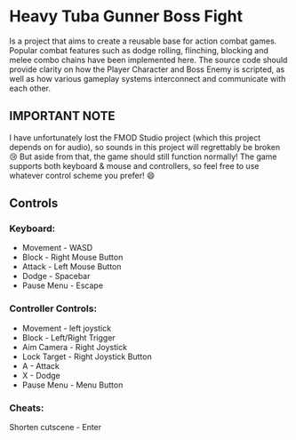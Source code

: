 # Heavy Tuba Gunner Boss Fight
Is a project that aims to create a reusable base for action combat games. Popular combat features such as dodge rolling, flinching, blocking and melee combo chains have been implemented here. The source code should provide clarity on how the Player Character and Boss Enemy is scripted, as well as how various gameplay systems interconnect and communicate with each other.

## IMPORTANT NOTE
I have unfortunately lost the FMOD Studio project (which this project depends on for audio), so sounds in this project will regrettably be broken 😢
But aside from that, the game should still function normally! The game supports both keyboard & mouse and controllers, so feel free to use whatever control scheme you prefer! 😄

## Controls
### Keyboard:
- Movement    - WASD
- Block       - Right Mouse Button
- Attack      - Left Mouse Button
- Dodge       - Spacebar
- Pause Menu  - Escape

### Controller Controls:
- Movement     - left joystick
- Block        - Left/Right Trigger
- Aim Camera   - Right Joystick
- Lock Target  - Right Joystick Button
- A            - Attack
- X            - Dodge
- Pause Menu   - Menu Button

### Cheats:
Shorten cutscene - Enter
